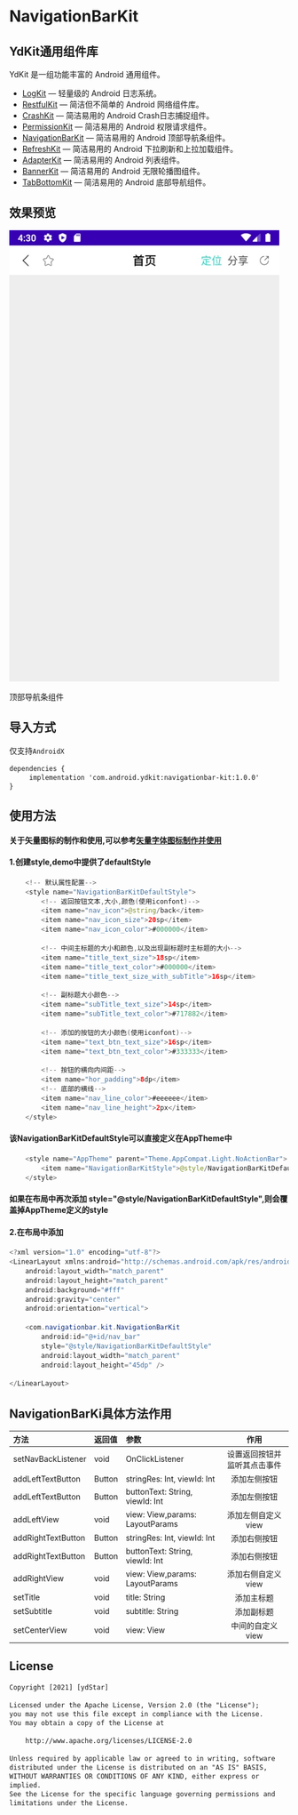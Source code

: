 # NavigationBarKit

## YdKit通用组件库
YdKit 是一组功能丰富的 Android 通用组件。

* [LogKit](https://github.com/ydstar/LogKit) — 轻量级的 Android 日志系统。
* [RestfulKit](https://github.com/ydstar/RestfulKit) — 简洁但不简单的 Android 网络组件库。
* [CrashKit](https://github.com/ydstar/CrashKit) — 简洁易用的 Android Crash日志捕捉组件。
* [PermissionKit](https://github.com/ydstar/PermissionKit) — 简洁易用的 Android 权限请求组件。
* [NavigationBarKit](https://github.com/ydstar/NavigationBarKit) — 简洁易用的 Android 顶部导航条组件。
* [RefreshKit](https://github.com/ydstar/RefreshKit) — 简洁易用的 Android 下拉刷新和上拉加载组件。
* [AdapterKit](https://github.com/ydstar/AdapterKit) — 简洁易用的 Android 列表组件。
* [BannerKit](https://github.com/ydstar/BannerKit) — 简洁易用的 Android 无限轮播图组件。
* [TabBottomKit](https://github.com/ydstar/TabBottomKit) — 简洁易用的 Android 底部导航组件。

## 效果预览

<img src="https://github.com/ydstar/NavigationBarKit/blob/main/preview/show.jpeg">

顶部导航条组件

## 导入方式

仅支持`AndroidX`
```
dependencies {
     implementation 'com.android.ydkit:navigationbar-kit:1.0.0'
}
```

## 使用方法
#### 关于矢量图标的制作和使用,可以参考[矢量字体图标制作并使用](https://www.jianshu.com/p/432d3b23384c)
#### 1.创建style,demo中提供了defaultStyle
```java
    <!-- 默认属性配置-->
    <style name="NavigationBarKitDefaultStyle">
        <!-- 返回按钮文本,大小,颜色(使用iconfont)-->
        <item name="nav_icon">@string/back</item>
        <item name="nav_icon_size">20sp</item>
        <item name="nav_icon_color">#000000</item>

        <!-- 中间主标题的大小和颜色,以及出现副标题时主标题的大小-->
        <item name="title_text_size">18sp</item>
        <item name="title_text_color">#000000</item>
        <item name="title_text_size_with_subTitle">16sp</item>

        <!-- 副标题大小颜色-->
        <item name="subTitle_text_size">14sp</item>
        <item name="subTitle_text_color">#717882</item>

        <!-- 添加的按钮的大小颜色(使用iconfont)-->
        <item name="text_btn_text_size">16sp</item>
        <item name="text_btn_text_color">#333333</item>

        <!-- 按钮的横向内间距-->
        <item name="hor_padding">8dp</item>
        <!-- 底部的横线-->
        <item name="nav_line_color">#eeeeee</item>
        <item name="nav_line_height">2px</item>
    </style>
```

#### 该NavigationBarKitDefaultStyle可以直接定义在AppTheme中
```java
    <style name="AppTheme" parent="Theme.AppCompat.Light.NoActionBar">
        <item name="NavigationBarKitStyle">@style/NavigationBarKitDefaultStyle</item>
    </style>
```

#### 如果在布局中再次添加 style="@style/NavigationBarKitDefaultStyle",则会覆盖掉AppTheme定义的style
#### 2.在布局中添加
```java
<?xml version="1.0" encoding="utf-8"?>
<LinearLayout xmlns:android="http://schemas.android.com/apk/res/android"
    android:layout_width="match_parent"
    android:layout_height="match_parent"
    android:background="#fff"
    android:gravity="center"
    android:orientation="vertical">

    <com.navigationbar.kit.NavigationBarKit
        android:id="@+id/nav_bar"
        style="@style/NavigationBarKitDefaultStyle"
        android:layout_width="match_parent"
        android:layout_height="45dp" />

</LinearLayout>

```


## NavigationBarKi具体方法作用
| 方法      |返回值  | 参数  |  作用  |
| :-------- | :--------| :--------| :--: |
| setNavBackListener| void  |OnClickListener  |  设置返回按钮并监听其点击事件 |
| addLeftTextButton|  Button  |stringRes: Int, viewId: Int |  添加左侧按钮 |
| addLeftTextButton|  Button  |buttonText: String, viewId: Int |  添加左侧按钮 |
| addLeftView|  void  |view: View,params: LayoutParams |  添加左侧自定义view |
| addRightTextButton|  Button  |stringRes: Int, viewId: Int |  添加右侧按钮 |
| addRightTextButton|  Button  |buttonText: String, viewId: Int |  添加右侧按钮 |
| addRightView|  void  |view: View,params: LayoutParams |  添加右侧自定义view |
| setTitle|  void  |title: String |  添加主标题 |
| setSubtitle|  void  |subtitle: String |  添加副标题 |
| setCenterView|  void  |view: View |  中间的自定义view |


## License
```text
Copyright [2021] [ydStar]

Licensed under the Apache License, Version 2.0 (the "License");
you may not use this file except in compliance with the License.
You may obtain a copy of the License at

    http://www.apache.org/licenses/LICENSE-2.0

Unless required by applicable law or agreed to in writing, software
distributed under the License is distributed on an "AS IS" BASIS,
WITHOUT WARRANTIES OR CONDITIONS OF ANY KIND, either express or implied.
See the License for the specific language governing permissions and
limitations under the License.
```
